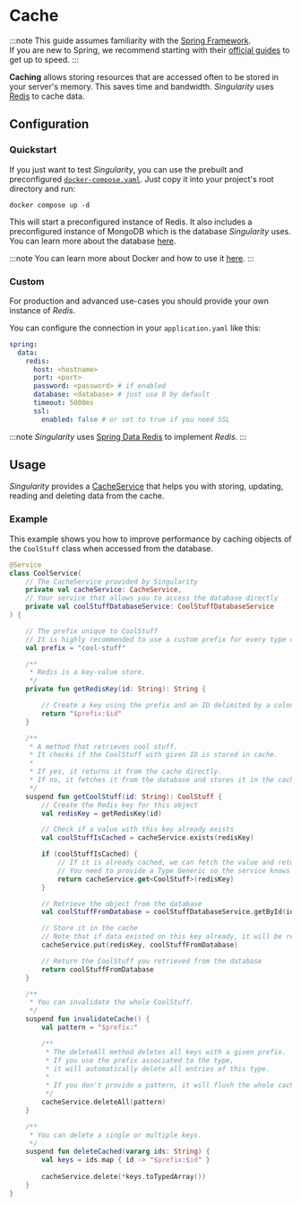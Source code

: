 # Cache

:::note
This guide assumes familiarity with the [Spring Framework](https://spring.io).  
If you are new to Spring, we recommend starting with their [official guides](https://spring.io/quickstart) to get up to speed.
:::

**Caching** allows storing resources that are accessed often to be stored in your server's memory.
This saves time and bandwidth.
*Singularity* uses [Redis](https://redis.io/) to cache data.

## Configuration

### Quickstart

If you just want to test *Singularity*, 
you can use the prebuilt and preconfigured [`docker-compose.yaml`](https://github.com/antistereov/singularity/blob/548bcba3ce6d0c1bdbacc2861c2726b1dc1d7991/libs/core/infrastructure/docker/docker-compose.yaml).
Just copy it into your project's root directory and run:

```shell
docker compose up -d
```

This will start a preconfigured instance of Redis.
It also includes a preconfigured instance of MongoDB which is the database *Singularity* uses.
You can learn more about the database [here](./database/configuration.md).

:::note
You can learn more about Docker and how to use it [here](https://docs.docker.com/).
:::

### Custom

For production and advanced use-cases you should provide your own instance of *Redis*.

You can configure the connection in your `application.yaml` like this:

```yaml
spring:
  data:
    redis:
      host: <hostname>
      port: <port>
      password: <password> # if enabled
      database: <database> # just use 0 by default
      timeout: 5000ms
      ssl:
        enabled: false # or set to true if you need SSL
```

:::note
*Singularity* uses [Spring Data Redis](https://docs.spring.io/spring-data/redis/reference/index.html) to implement *Redis*.
:::

## Usage

*Singularity* provides a [CacheService](https://github.com/antistereov/singularity/blob/main/libs/core/src/main/kotlin/io/stereov/singularity/cache/service/CacheService.kt)
that helps you with storing, updating, reading and deleting data from the cache.

### Example

This example shows you how to improve performance by caching objects of the `CoolStuff` class
when accessed from the database.

```kotlin
@Service
class CoolService(
    // The CacheService provided by Singularity
    private val cacheService: CacheService,
    // Your service that allows you to access the database directly
    private val coolStuffDatabaseService: CoolStuffDatabaseService
) {

    // The prefix unique to CoolStuff
    // It is highly recommended to use a custom prefix for every type of data you want to store.
    val prefix = "cool-stuff"

    /**
     * Redis is a key-value store.
     */
    private fun getRedisKey(id: String): String {

        // Create a key using the prefix and an ID delimited by a colon (:)
        return "$prefix:$id"
    }

    /**
     * A method that retrieves cool stuff.
     * It checks if the CoolStuff with given ID is stored in cache.
     *
     * If yes, it returns it from the cache directly.
     * If no, it fetches it from the database and stores it in the cache automatically.
     */
    suspend fun getCoolStuff(id: String): CoolStuff {
        // Create the Redis key for this object
        val redisKey = getRedisKey(id)

        // Check if a value with this key already exists
        val coolStuffIsCached = cacheService.exists(redisKey)

        if (coolStuffIsCached) {
            // If it is already cached, we can fetch the value and return it
            // You need to provide a Type Generic so the service knows what type the value has.
            return cacheService.get<CoolStuff>(redisKey)
        }

        // Retrieve the object from the database
        val coolStuffFromDatabase = coolStuffDatabaseService.getById(id)

        // Store it in the cache
        // Note that if data existed on this key already, it will be replaced.
        cacheService.put(redisKey, coolStuffFromDatabase)

        // Return the CoolStuff you retrieved from the database
        return coolStuffFromDatabase
    }

    /**
     * You can invalidate the whole CoolStuff.
     */
    suspend fun invalidateCache() {
        val pattern = "$prefix:"

        /**
         * The deleteAll method deletes all keys with a given prefix.
         * If you use the prefix associated to the type,
         * it will automatically delete all entries of this type.
         * 
         * If you don't provide a pattern, it will flush the whole cache.
         */
        cacheService.deleteAll(pattern)
    }

    /**
     * You can delete a single or multiple keys.
     */
    suspend fun deleteCached(vararg ids: String) {
        val keys = ids.map { id -> "$prefix:$id" }
        
        cacheService.delete(*keys.toTypedArray())
    }
}


```